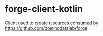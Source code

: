 # forge-client-kotlin
Client used to create resources consumed by https://github.com/dominodatalab/forge
